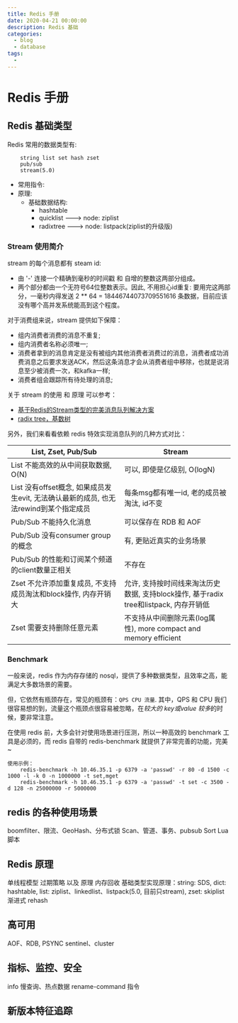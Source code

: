 ```yaml
---
title: Redis 手册
date: 2020-04-21 00:00:00
description: Redis 基础
categories: 
  - blog
  - database
tags: 
  - 
---
```


# Redis 手册

## Redis 基础类型
Redis 常用的数据类型有: 
``` 
    string list set hash zset 
    pub/sub 
    stream(5.0) 
```

- 常用指令:
- 原理:
    + 基础数据结构:
        - hashtable
        - quicklist ---> node: ziplist
        - radixtree ---> node: listpack(ziplist的升级版)

### Stream 使用简介
stream 的每个消息都有 steam id: 
- 由 '-' 连接一个精确到毫秒的时间戳 和 自增的整数这两部分组成。 
- 两个部分都由一个无符号64位整数表示。因此, 不用担心id重复: 要用完这两部分，一毫秒内得发送 2 ** 64 = 18446744073709551616 条数据，目前应该没有哪个高并发系统能高到这个程度。

对于消费组来说，stream 提供如下保障：
+ 组内消费者消费的消息不重复;
+ 组内消费者名称必须唯一;
+ 消费者拿到的消息肯定是没有被组内其他消费者消费过的消息，消费者成功消费消息之后要求发送ACK，然后这条消息才会从消费者组中移除，也就是说消息至少被消费一次，和kafka一样;
+ 消费者组会跟踪所有待处理的消息;

关于 stream 的使用 和 原理 可以参考：
+ [基于Redis的Stream类型的完美消息队列解决方案](https://zhuanlan.zhihu.com/p/60501638)
+ [radix tree，基数树](http://www.hellokang.net/algorithm/radix-tree.html)

另外，我们来看看依赖 redis 特效实现消息队列的几种方式对比：

| List, Zset, Pub/Sub | Stream |
| ------------------- | ------ |
| List 不能高效的从中间获取数据, O(N) | 可以, 即使是亿级别, O(logN) |
| List 没有offset概念, 如果成员发生evit, 无法确认最新的成员, 也无法rewind到某个指定成员 | 每条msg都有唯一id, 老的成员被淘汰, id不变 |
| Pub/Sub 不能持久化消息 | 可以保存在 RDB 和 AOF |
| Pub/Sub 没有consumer group的概念 | 有, 更贴近真实的业务场景 |
| Pub/Sub 的性能和订阅某个频道的client数量正相关 | 不存在 |
| Zset 不允许添加重复成员, 不支持成员淘汰和block操作, 内存开销大 | 允许, 支持按时间线来淘汰历史数据, 支持block操作, 基于radix tree和listpack, 内存开销低|
| Zset 需要支持删除任意元素 | 不支持从中间删除元素(log属性), more compact and memory efficient |

### Benchmark
一般来说，redis 作为内存存储的 nosql，提供了多种数据类型，且效率之高，能满足大多数场景的需要。

但，它依然有瓶颈存在，常见的瓶颈有：``` QPS CPU 流量 ```.
其中，QPS 和 CPU 我们很容易想的到，流量这个瓶颈点很容易被忽略，在*较大的 key或value 较多*的时候，要非常注意。

在使用 redis 前，大多会针对使用场景进行压测，所以一种高效的 benchmark 工具是必须的，而 redis 自带的 redis-benchmark 就提供了非常完善的功能，完美~ 

```
使用示例：
    redis-benchmark -h 10.46.35.1 -p 6379 -a 'passwd' -r 80 -d 1500 -c 1000 -l -k 0 -n 1000000 -t set,mget
    redis-benchmark -h 10.46.35.1 -p 6379 -a 'passwd' -t set -c 3500 -d 128 -n 25000000 -r 5000000
```

## redis 的各种使用场景
boomfilter、限流、GeoHash、分布式锁
Scan、管道、事务、pubsub
Sort
Lua 脚本

## Redis 原理
单线程模型
过期策略 以及 原理
    内存回收
基础类型实现原理：string: SDS, dict: hashtable, list: ziplist、linkedlist、listpack(5.0, 目前只stream), zset: skiplist
    渐进式 rehash

## 高可用
AOF、RDB, PSYNC
sentinel、cluster

## 指标、监控、安全
info
慢查询、热点数据
rename-command 指令

## 新版本特征追踪
